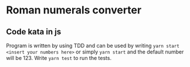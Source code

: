 # Roman numerals converter

## Code kata in js

Program is written by using TDD and can be used by writing `yarn start <insert your numbers here>` or simply `yarn start` and the default number will be 123. Write `yarn test` to run the tests.
